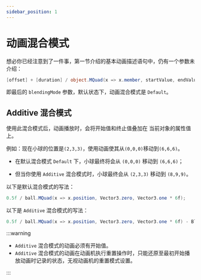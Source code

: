 ```yaml
---
sidebar_position: 1
---
```


# 动画混合模式

想必你已经注意到了一件事，第一节介绍的基本动画描述语句中，仍有一个参数未介绍：

```csharp
[offset] + [duration] / object.MQuad(x => x.member, startValue, endValue) - [blendingMode];
```

即最后的 `blendingMode` 参数，默认状态下，动画混合模式是 `Default`。

## Additive 混合模式

使用此混合模式后，动画播放时，会将开始值和终止值叠加在 当前对象的属性值 上。

例如：现在小球的位置是`(2,3,3)`，使用动画使其从`(0,0,0)`移动到`(6,6,6)`。

* 在默认混合模式 `Default` 下，小球最终将会从 `(0,0,0)` 移动到 `(6,6,6)`；

* 但当你使用 `Additive` 混合模式时，小球最终会从 `(2,3,3)` 移动到 `(8,9,9)`。

以下是默认混合模式的写法：

```csharp
0.5f / ball.MQuad(x => x.position, Vector3.zero, Vector3.one * 6f);
```

以下是 `Additive` 混合模式的写法：

```csharp
0.5f / ball.MQuad(x => x.position, Vector3.zero, Vector3.one * 6f) - BlendingMode.Additive;
```

:::warning

* `Additive` 混合模式的动画必须有开始值。
* `Additive` 混合模式的动画在动画机执行重置操作时，只能还原至最初开始播放动画时记录的状态，无视动画机的重置模式设置。

:::
